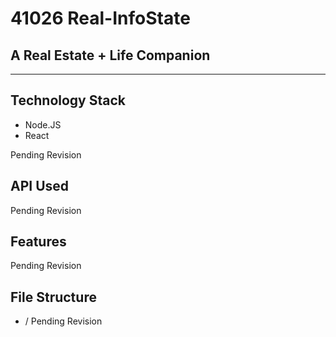 # 41026 Real-InfoState

## A Real Estate + Life Companion 
<hr>

## Technology Stack
- Node.JS
- React 
  
Pending Revision

## API Used

Pending Revision

## Features

Pending Revision

## File Structure
- /
Pending Revision